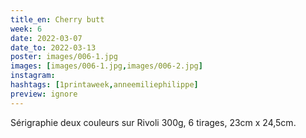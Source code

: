 ```yaml
---
title_en: Cherry butt
week: 6
date: 2022-03-07
date_to: 2022-03-13
poster: images/006-1.jpg
images: [images/006-1.jpg,images/006-2.jpg]
instagram:
hashtags: [1printaweek,anneemiliephilippe]
preview: ignore
---
```

Sérigraphie deux couleurs sur Rivoli 300g, 6 tirages, 23cm x 24,5cm.